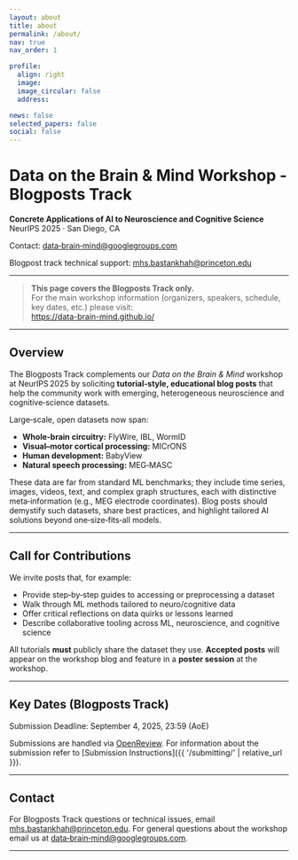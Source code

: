 ```yaml
---
layout: about
title: about
permalink: /about/
nav: true
nav_order: 1

profile:
  align: right
  image:
  image_circular: false
  address:

news: false
selected_papers: false
social: false
---
```


# Data on the Brain & Mind Workshop - Blogposts Track
**Concrete Applications of AI to Neuroscience and Cognitive Science**  
NeurIPS 2025 · San Diego, CA  

Contact: <a href="mailto:data-brain-mind@googlegroups.com">data‑brain‑mind@googlegroups.com</a>

Blogpost track technical support: <a href="mailto:mhs.bastankhah@princeton.edu">mhs.bastankhah@princeton.edu</a>

---

> **This page covers the Blogposts Track only.**  
> For the main workshop information (organizers, speakers, schedule, key dates, etc.) please visit:  
> <https://data-brain-mind.github.io/>

---

## Overview

The Blogposts Track complements our *Data on the Brain & Mind* workshop at NeurIPS 2025 by soliciting **tutorial‑style, educational blog posts** that help the community work with emerging, heterogeneous neuroscience and cognitive‑science datasets.

Large‑scale, open datasets now span:

- **Whole‑brain circuitry:** FlyWire, IBL, WormID  
- **Visual–motor cortical processing:** MICrONS  
- **Human development:** BabyView  
- **Natural speech processing:** MEG‑MASC  

These data are far from standard ML benchmarks; they include time series, images, videos, text, and complex graph structures, each with distinctive meta‑information (e.g., MEG electrode coordinates). Blog posts should demystify such datasets, share best practices, and highlight tailored AI solutions beyond one‑size‑fits‑all models.


---

## Call for Contributions

We invite posts that, for example:

- Provide step‑by‑step guides to accessing or preprocessing a dataset  
- Walk through ML methods tailored to neuro/cognitive data  
- Offer critical reflections on data quirks or lessons learned  
- Describe collaborative tooling across ML, neuroscience, and cognitive science

All tutorials **must** publicly share the dataset they use.
**Accepted posts** will appear on the workshop blog and feature in a **poster session** at the workshop.

---

## Key Dates (Blogposts Track)



Submission Deadline: September 4, 2025, 23:59 (AoE)


Submissions are handled via <a href="https://openreview.net/group?id=NeurIPS.cc/2025/Workshop/DBM/Tutorials&referrer=%5BHomepage%5D(%2F)#tab-your-consoles">OpenReview</a>. For information about the submission refer to [Submission Instructions]({{ '/submitting/' | relative_url }}).

---



## Contact

For Blogposts Track questions or technical issues, email <a href="mailto:mhs.bastankhah@princeton.edu">mhs.bastankhah@princeton.edu</a>. For general questions about the workshop email us at <a href="mailto:data-brain-mind@googlegroups.com">data‑brain‑mind@googlegroups.com</a>.

---

